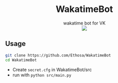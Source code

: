 <h1 align="center">WakatimeBot</h1>
<div align="center">
    wakatime bot for VK
</div>
<div align="center">
    <a href="https://wakatime.com/badge/github/Ethosa/WakatimeBot"><img src="https://wakatime.com/badge/github/Ethosa/WakatimeBot.svg"></a>
</div>

## Usage
```bash
git clone https://github.com/Ethosa/WakatimeBot
cd WakatimeBot
```

- Create `secret.cfg` in WakatimeBot/src
- run with ```python src/main.py```
